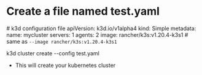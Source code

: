 # Create a file named test.yaml

\# k3d configuration file
apiVersion: k3d.io/v1alpha4
kind: Simple
metadata:
  name: mycluster
servers: 1
agents: 2
image: rancher/k3s:v1.20.4-k3s1 # same as `--image rancher/k3s:v1.20.4-k3s1`

k3d cluster create --config test.yaml
- This will create your kubernetes cluster

